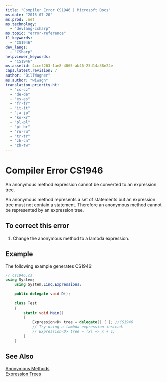 ```yaml
---
title: "Compiler Error CS1946 | Microsoft Docs"
ms.date: "2015-07-20"
ms.prod: .net
ms.technology: 
  - "devlang-csharp"
ms.topic: "error-reference"
f1_keywords: 
  - "CS1946"
dev_langs: 
  - "CSharp"
helpviewer_keywords: 
  - "CS1946"
ms.assetid: 4ccef263-1ae8-4065-ab46-25d14a38e24e
caps.latest.revision: 7
author: "BillWagner"
ms.author: "wiwagn"
translation.priority.ht: 
  - "cs-cz"
  - "de-de"
  - "es-es"
  - "fr-fr"
  - "it-it"
  - "ja-jp"
  - "ko-kr"
  - "pl-pl"
  - "pt-br"
  - "ru-ru"
  - "tr-tr"
  - "zh-cn"
  - "zh-tw"
---
```

# Compiler Error CS1946
An anonymous method expression cannot be converted to an expression tree.  
  
 An anonymous method represents a set of statements but an expression tree must not contain a statement. Therefore an anonymous method cannot be represented by an expression tree.  
  
## To correct this error  
  
1.  Change the anonymous method to a lambda expression.  
  
## Example  
 The following example generates CS1946:  
  
```csharp  
// cs1946.cs  
using System;  
    using System.Linq.Expressions;  
  
    public delegate void D();  
  
    class Test  
    {  
        static void Main()  
        {  
            Expression<D> tree = delegate() { }; //CS1946  
            // Try using a lambda expression instead.  
            // Expression<D> tree = (x) => x + 1;  
        }  
    }  
```  
  
## See Also  
 [Anonymous Methods](../../../csharp/programming-guide/statements-expressions-operators/anonymous-methods.md)   
 [Expression Trees](http://msdn.microsoft.com/library/fb1d3ed8-d5b0-4211-a71f-dd271529294b)